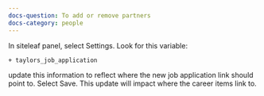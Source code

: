 ```yaml
---
docs-question: To add or remove partners
docs-category: people
---
```

In siteleaf panel, select Settings.  Look for this variable:

    + taylors_job_application

update this information to reflect where the new job application link should point to.  Select Save.  This update will impact where the career items link to.
